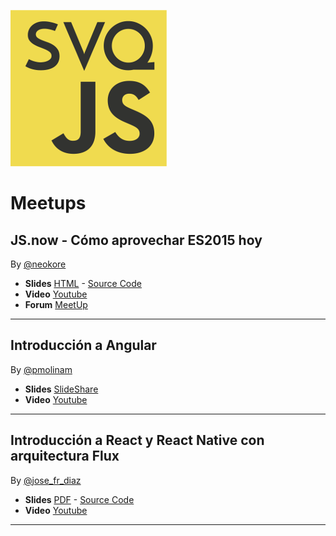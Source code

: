 ![SevillaJS Logo](./img/svqjs.png)
# Meetups

## JS.now - Cómo aprovechar ES2015 hoy
By [@neokore](https://twitter.com/neokore)

* **Slides** [HTML](http://www.raulya.com/talks/JSNow-ES2015/) - [Source Code](https://github.com/SVQJavaScript/meetup-js-es2015)
* **Video** [Youtube](https://www.youtube.com/watch?v=LgyidIx_L3M)
* **Forum** [MeetUp](https://www.meetup.com/sevilla-js/messages/boards/thread/50487049)

***

## Introducción a Angular
By [@pmolinam](https://twitter.com/pmolinam)

* **Slides** [SlideShare](http://es.slideshare.net/pjmolina/introduccin-a-angular/pjmolina/introduccin-a-angular)
* **Video** [Youtube](https://www.youtube.com/watch?v=Ul3jNrG-gA8)

***

## Introducción a React y React Native con arquitectura Flux
By [@jose_fr_diaz](https://twitter.com/jose_fr_diaz)

* **Slides** [PDF](https://drive.google.com/file/d/0B4JipcFucWrZc0tRLS0zSFRiUlU/view) - [Source Code](https://github.com/josef-diazlopez/react-redux-native)
* **Video** [Youtube](https://www.youtube.com/watch?v=wzGEAMMxFmc)

***

